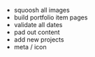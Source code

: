 - squoosh all images
- build portfolio item pages
- validate all dates
- pad out content
- add new projects
- meta / icon
